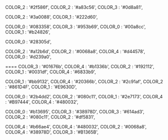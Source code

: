   COLOR_2 : '#2f586f',
  COLOR_2 : '#a83c56',
  COLOR_3 : '#0d8a81',

  COLOR_2 : '#3a0088',
  COLOR_1 : '#222d60',

  COLOR_0 : '#083358',
  COLOR_3 : '#953b69',
  COLOR_0 : '#00a8cc',
  COLOR_1 : '#b24826',

  COLOR_0 : '#28305d',

  COLOR_2 : '#a12b6d',
  COLOR_2 : '#0068a8',
  COLOR_4 : '#d44578',
  COLOR_0 : '#d239a0',


====
  COLOR_3 : '#01676b',
  COLOR_4 : '#b1336b',
  COLOR_2 : '#192112',
  COLOR_1 : '#0031df',
  COLOR_4 : '#6833b9',


 COLOR_1 : '#bb9132',
  COLOR_4 : '#20366b',
COLOR_2 : '#2c91af',
  COLOR_2 : '#861D4F',
  COLOR_1 : '#E9630D',


  COLOR_0 : '#2b4dd2',
  COLOR_2 : '#080c11',
  COLOR_1 : '#2e7173',
  COLOR_4 : '#B97444',
  COLOR_4 : '#480032',

  COLOR_0 : '#b13695',
  COLOR_3 : '#38978D',
  COLOR_3 : '#614ad3',
  COLOR_2 : '#080c11',
  COLOR_2 : '#df5831',
  
  COLOR_4 : '#b66ae4',
  COLOR_4 : '#480032',
  COLOR_2 : '#0068a8',
  COLOR_4 : '#38978D',
  COLOR_3 : '#B1365B',
